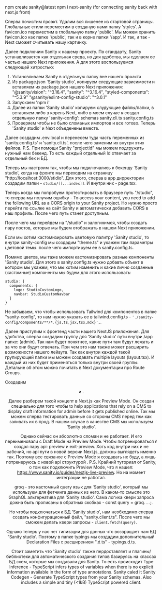 npm create sanity@latest 
npm i next-sanity (for connecting sanity  back with next.js front)

Сперва почистим проэкт. Удалим вся лишенее из стартовой страницы. Глобальные стили переместим в созданую нами папку 'styles'. А favicon.ico переместим в глобальную папку 'public'. Мы можем хранить favicon.ico как папке '/public', так и в корне папки '/app'. И так, и так - Next сможет считывать нашу картинку.

Далее подключим Sanity к нашему проекту. По стандарту, Sanity устанавливается как отдельная среда, но для удобства, мы сделаем ее частью нашего Next приложения. А для этого воспользуемся следующей хитростью:

1. Установливаем Sanity в отдельную папку вне нашего проэкта
2. Из package.json 'Sanity studio', копируем следующие зависимости и вставляем их package.json нашего Next приложения:
  "@sanity/vision": "^3.16.4",
  "sanity": "^3.16.4",
  "styled-components": "^5.3.9"
  "@sanity/eslint-config-studio": "^3.0.1"
3. Запускаем 'npm i'
4. Далее из папки 'Sanity studio' копируем слудующие файлы/папки, в вставляем либо в корень Next, либо в моем случае я создал отдельную папку 'sanity-config':
  schemas
  sanity.cli.ts
  sanity.config.ts
5. Проверяем чтобы не было сломаных импортов и все готово. Теперь 'Sanity studio' и Next объеденены вместе.

Далее создадим .env.local и перенесем туда часть переменных из 'sanity.config.ts' и 'sanity.cli.ts', после чего заменим их внутри этих файлов. P.S. При помощи Sanity "projectId" мы можем подгружить нужный нам бекенд. То есть каждый отдельный Id отвечает за отдельный бек и БД.

Теперь мы настроим так, чтобы мы подключались к бекенду 'Sanity studio', когда на фронте мы переходим на страницу "http://localhost:3000/stidio". Для этого, сперва в app дирректории создадим папки - `studio/[[...index]]`. И внутри них - page.tsx.

Теперь когда мы попробуем протестировать в браузере путь "/studio", то сперва мы получим ошибку - To access your content, you need to add the following URL as a CORS origin to your Sanity project. Но нужно просто перейти по ссылке на сайт Sanity и автоматически добавить CORS в наш профиль. После чего путь станет доступным.

После чего мы перейдем на "/studio" и залогинимся, чтобы создать пару постов, которые мы будем отображать в нашем Next приложении.

Если мы хотим кастомизировать цветовую палитру 'Sanity studio', то внутри sanity-config мы создадим "theme.ts" и укажем там параметры цветовой темы. после чего импортируем ее в sanity.config.ts.

Помимо цветов, мы таже можем кастомизировать разные компоненты 'Sanity studio'. Для этого в sanity.config.ts нужно добавть объект в котором мы укажем, что мы хотим изменить и какие лично созданные (кастомные) компоненты мы будем для этого использовать: 
```
studio: {
  components: {
    logo: StudioCustomLogo,
    navbar: StudioCustomNavbar
  }
}
```

Не забываем, что чтобы использовать Tailwind для компонентов в папке "sanity-config", то нам нужно указать ее в tailwind.config.ts - `'./sanity-config/components/**/*.{js,ts,jsx,tsx,mdx}',`.

Далее приступим к фронтенд части нашего NextJS рпиложения. Для удобства, сперва создадим группу для 'Sanity studio' пути внутри /app папке: (admin). Так нам будет понятнее, какие пути там будут лежать и за что они будут отвечать. При чем это нам также может расширить возможности нашего лейаута. Так как внутри каждой такой групирующей папки мы можем создавать multiple layouts (layout.tsx). И каждый из них будет применяться только внутри своей группы. Детальне об этом можно почитать в Next документации про Route Groups.

Создадим <Header /> и <Banner />.

Далее разберем такой концепт в Next.js как Preview Mode. Он создан специально для того чтобы to help applications that rely on a CMS to display draft information for admin before it gets published online. Так мы можем сперва тестировать данные со стороны CMS перед тем как заливать их в прод. В нашем случае в качестве CMS мы используем 'Sanity studio'.

Однако сейчас он абсолютно сломан и не работает. И его переименовали с Draft Mode на Preview Mode. Чтобы потренироваться я создал пару api: preview и exit-preview. Хоть код внутри них и не рабочий, но api пути в новой версии Next.js, должны выглядеть именно так. Поэтому все связаное с Preview Mode я создавать не буду, а лишь потренеруюсь с новой api структурой . P.S. Крайний туториал от Sanity, о том как подключить Preview Mode, что я нашел: https://www.sanity.io/guides/nextjs-live-preview. Но на момент интеграции не работал.

groq - это кастомный query язык для 'Sanity studio', который мы используем для фетчинга данных из него. В каком-то смысле это GraphQL альтернатива для 'Sanity studio'. Сама логика квери запроса дожна быть прописаны в обратных скобках -  const query = groq`...`;.

Но чтобы подключаться к БД 'Sanity studio', нам необходимо сперва создать конфигурационный файл, "sanity.client.ts". После чего мы сможем делать квери запросы - `client.fetch(query)`. 

Однако теперь у нас нет типизации для данных что возвращает нам БД 'Sanity studio'. Поэтому в папке typings мы создадим дополнительный Declaration Files с расширением ".d.ts" - typings.d.ts.

Стоит заметить что 'Sanity studio' также пердоставляет и плагины/библиотеки для автоматического создания типов базируясь на классах БД схем, которые мы создавали для Sanity. То есть происходит Type Inference - TypeScript infers types of variables when there is no explicit information available in the form of type annotations. Sanity caled it Sanity Codegen - Generate TypeScript types from your Sanity schemas. Also includes a simple and tiny (<1kB) TypeScript powered client.